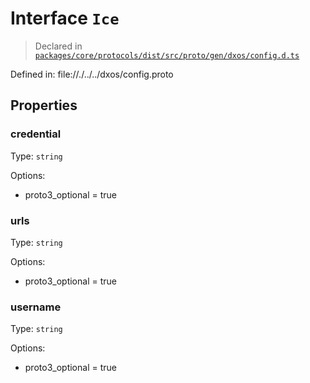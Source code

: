 # Interface `Ice`
> Declared in [`packages/core/protocols/dist/src/proto/gen/dxos/config.d.ts`]()

Defined in:
   file://./../../dxos/config.proto
## Properties
### credential 
Type: `string`

Options:
  - proto3_optional = true
### urls 
Type: `string`

Options:
  - proto3_optional = true
### username 
Type: `string`

Options:
  - proto3_optional = true